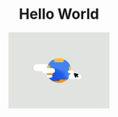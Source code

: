 <div align="center">

  <h1>Hello World</h1>
  <img src="https://github.com/jkomonen/Joshua-Komonen/blob/main/hello_world.gif" width="200px" alt="hello world">

</div>
